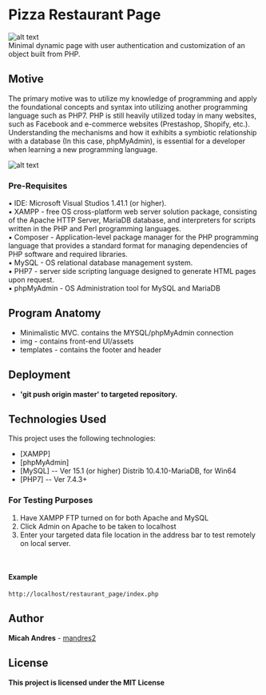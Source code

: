 # Pizza Restaurant Page
![alt text](https://66.media.tumblr.com/2ca0778b8d160a8ba54986fd3e877bf6/tumblr_mopmca2a6C1r4mh0bo1_500.gifv)
<br>
Minimal dynamic page with user authentication and customization of an object built from PHP.

## Motive
The primary motive was to utilize my knowledge of programming and apply the foundational concepts and syntax into utilizing another programming language such as PHP7. PHP is still heavily utilized today in many websites, such as Facebook and e-commerce websites (Prestashop, Shopify, etc.). Understanding the mechanisms and how it exhibits a symbiotic relationship with a database (In this case, phpMyAdmin), is essential for a developer when learning a new programming language.

![alt text]()


### Pre-Requisites

:black_small_square: IDE: Microsoft Visual Studios 1.41.1 (or higher).
<br>
:black_small_square: XAMPP - free OS cross-platform web server solution package, consisting of the Apache HTTP Server, MariaDB database, and interpreters for scripts written in the PHP and Perl programming languages.
<br>
:black_small_square: Composer - Application-level package manager for the PHP programming language that provides a standard format for managing dependencies of PHP software and required libraries.
<br>
:black_small_square: MySQL - OS relational database management system.
<br>
:black_small_square: PHP7 - server side scripting language designed to generate HTML pages upon request.
<br>
:black_small_square: phpMyAdmin - OS Administration tool for MySQL and MariaDB

## Program Anatomy
* Minimalistic MVC. <config> contains the MYSQL/phpMyAdmin connection
* img - contains front-end UI/assets
* templates - contains the footer and header

## Deployment

* <b> 'git push origin master' to targeted repository. </b>

## Technologies Used

This project uses the following technologies:

- [XAMPP]
- [phpMyAdmin]
- [MySQL] -- Ver 15.1 (or higher) Distrib 10.4.10-MariaDB, for Win64
- [PHP7] -- Ver 7.4.3+


### For Testing Purposes

1. Have XAMPP FTP turned on for both Apache and MySQL
2. Click Admin on Apache to be taken to localhost
3. Enter your targeted data file location in the address bar to test remotely on local server.
<br>
<h4>Example</h4>

```
http://localhost/restaurant_page/index.php
```

## Author

**Micah Andres** - [mandres2](https://github.com/mandres2)

## License

<b>This project is licensed under the MIT License</b>
